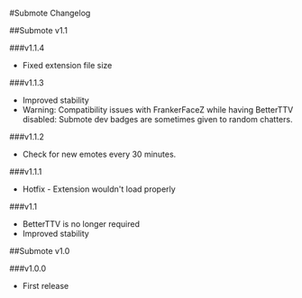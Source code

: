 #Submote Changelog

##Submote v1.1

###v1.1.4
- Fixed extension file size

###v1.1.3
- Improved stability
- Warning: Compatibility issues with FrankerFaceZ while having BetterTTV disabled: Submote dev badges are sometimes given to random chatters.

###v1.1.2
- Check for new emotes every 30 minutes.

###v1.1.1
- Hotfix - Extension wouldn't load properly

###v1.1
- BetterTTV is no longer required
- Improved stability

##Submote v1.0

###v1.0.0
- First release